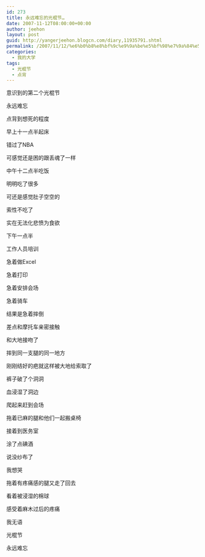 ```yaml
---
id: 273
title: 永远难忘的光棍节…
date: 2007-11-12T08:00:00+00:00
author: jeehon
layout: post
guid: http://yangerjeehon.blogcn.com/diary,11935791.shtml
permalink: /2007/11/12/%e6%b0%b8%e8%bf%9c%e9%9a%be%e5%bf%98%e7%9a%84%e5%85%89%e6%a3%8d%e8%8a%82%e2%80%a6/
categories:
  - 我的大学
tags:
  - 光棍节
  - 点背
---
```

意识到的第二个光棍节
  
永远难忘
  
点背到想死的程度

早上十一点半起床
  
错过了NBA
  
可感觉还是困的跟丢魂了一样

中午十二点半吃饭
  
明明吃了很多
  
可还是感觉肚子空空的
  
索性不吃了
  
实在无法化悲愤为食欲

下午一点半
  
工作人员培训
  
急着做Excel
  
急着打印
  
急着安排会场
  
急着骑车
  
结果是急着摔倒
  
差点和摩托车亲密接触
  
和大地接吻了
  
摔到同一支腿的同一地方
  
刚刚结好的疤就这样被大地给索取了
  
裤子破了个洞洞
  
血浸湿了洞边
  
爬起来赶到会场
  
拖着已麻的腿和他们一起搬桌椅
  
接着到医务室
  
涂了点碘酒
  
说没纱布了
  
我想哭
  
拖着有疼痛感的腿又走了回去
  
看着被浸湿的棉球
  
感受着麻木过后的疼痛
  
我无语
  
光棍节
  
永远难忘